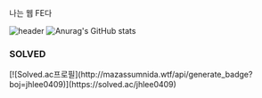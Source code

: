 나는 웹 FE다

![header](https://capsule-render.vercel.app/api?type=waving&color=auto&height=150&section=header&text=Jack's%20World&fontSize=70)
![Anurag's GitHub stats](https://github-readme-stats.vercel.app/api?username=jhlee0409&show_icons=true&theme=radical)


<h3> SOLVED </h3>
[![Solved.ac프로필](http://mazassumnida.wtf/api/generate_badge?boj=jhlee0409)](https://solved.ac/jhlee0409)
